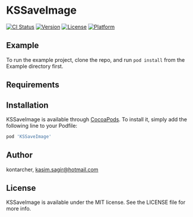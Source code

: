 # KSSaveImage

[![CI Status](https://img.shields.io/travis/kontarcher/KSSaveImage.svg?style=flat)](https://travis-ci.org/kontarcher/KSSaveImage)
[![Version](https://img.shields.io/cocoapods/v/KSSaveImage.svg?style=flat)](https://cocoapods.org/pods/KSSaveImage)
[![License](https://img.shields.io/cocoapods/l/KSSaveImage.svg?style=flat)](https://cocoapods.org/pods/KSSaveImage)
[![Platform](https://img.shields.io/cocoapods/p/KSSaveImage.svg?style=flat)](https://cocoapods.org/pods/KSSaveImage)

## Example

To run the example project, clone the repo, and run `pod install` from the Example directory first.

## Requirements

## Installation

KSSaveImage is available through [CocoaPods](https://cocoapods.org). To install
it, simply add the following line to your Podfile:

```ruby
pod 'KSSaveImage'
```

## Author

kontarcher, kasim.sagir@hotmail.com

## License

KSSaveImage is available under the MIT license. See the LICENSE file for more info.
